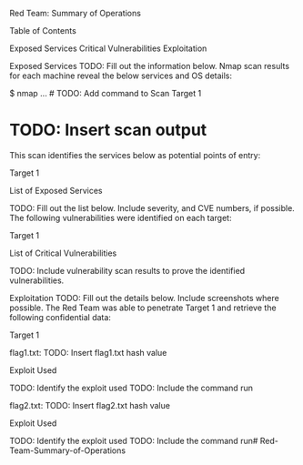 Red Team: Summary of Operations

Table of Contents

Exposed Services
Critical Vulnerabilities
Exploitation


Exposed Services
TODO: Fill out the information below.
Nmap scan results for each machine reveal the below services and OS details:

$ nmap ... # TODO: Add command to Scan Target 1
  # TODO: Insert scan output


This scan identifies the services below as potential points of entry:

Target 1

List of
Exposed Services



TODO: Fill out the list below. Include severity, and CVE numbers, if possible.
The following vulnerabilities were identified on each target:

Target 1

List of
Critical
Vulnerabilities



TODO: Include vulnerability scan results to prove the identified vulnerabilities.

Exploitation
TODO: Fill out the details below. Include screenshots where possible.
The Red Team was able to penetrate Target 1 and retrieve the following confidential data:

Target 1


flag1.txt: TODO: Insert flag1.txt hash value


Exploit Used

TODO: Identify the exploit used
TODO: Include the command run





flag2.txt: TODO: Insert flag2.txt hash value


Exploit Used

TODO: Identify the exploit used
TODO: Include the command run# Red-Team-Summary-of-Operations

